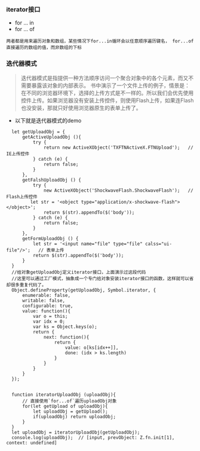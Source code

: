 ### iterator接口 

  - for ... in
  - for ... of
  
   `两者都是用来遍历对象和数组，某些情况下for...in循环会以任意顺序遍历键名，
    for...of直接遍历的数组的值，而非数组的下标`
    

### 迭代器模式
    
  >迭代器模式是指提供一种方法顺序访问一个聚合对象中的各个元素，而又不需要暴露该对象的内部表示。
   书中演示了一个文件上传的例子，情景是：在不同的浏览器环境下，选择的上传方式是不一样的。所以我们会优先使用控件上传。如果浏览器没有安装上传控件，则使用Flash上传，如果连Flash也没安装，那就只好使用浏览器原生的表单上传了。 

 - 以下就是迭代器模式的demo
   
 ```
   let getUploadObj = {
       getActiveUploadObj (){
           try {
               return new ActiveXObject('TXFTNActiveX.FTNUpload');   // IE上传控件
           } catch (e) {
               return false;
           }
       },
       getFalshUploadObj () {  
           try {
               new ActiveXObject('ShockwaveFlash.ShockwaveFlash');   // Flash上传控件
          let str = '<object type="application/x-shockwave-flash"></object>';
               return $(str).appendTo($('body'));
           } catch (e) {
               return false;
           }
       },
       getFormUploadObj () {
           let str = '<input name="file" type="file" calss="ui-file"/>';   // 表单上传
           return $(str).appendTo($('body'));
       }
   } 
   //给对象getUploadObj定义iterator接口，上面演示过这段代码
   //这里可以通过工厂模式，抽象成一个专门给对象安装iterator接口的函数，这样就可以省却很多重复代码了。
   Object.defineProperty(getUploadObj, Symbol.iterator, {
       enumerable: false,
       writable: false,
       configurable: true,
       value: function(){
           var o = this;
           var idx = 0;
           var ks = Object.keys(o);
           return {
               next: function(){
                   return {
                       value: o[ks[idx++]],
                       done: (idx > ks.length)
                   }
               }
           }
       }
   });
   
   
   function iteratorUploadObj (uploadObj){
       // 直接使用`for...of`遍历uploadObj对象
       for(let getUpload of uploadObj){
           let uploadObj = getUpload();
           if(uploadObj) return uploadObj;
       }
   }  
   let uploadObj = iteratorUploadObj(getUploadObj);
   console.log(uploadObj);  // [input, prevObject: Z.fn.init[1], context: undefined]   
```  